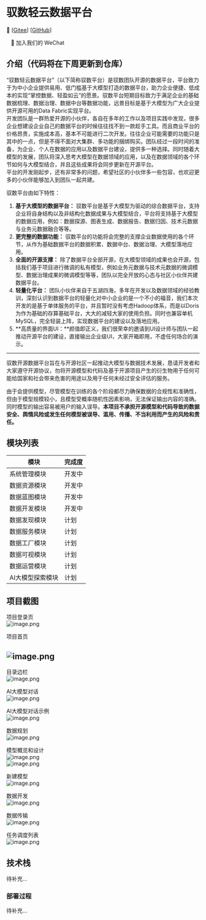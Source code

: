 <a name="ChatGLM3"></a>
# 驭数轻云数据平台

📃 [[Gitee](https://gitee.com/data_harness_cloud/data_harness-be)] [[GitHub](https://github.com/data-harness-cloud/data_harness-be.git)]

     👋 加入我们的  WeChat 

<a name="61a3ec66"></a>
## 介绍（代码将在下周更新到仓库）

“驭数轻云数据平台”（以下简称驭数平台）是驭数团队开源的数据平台，平台致力于为中小企业提供易用、低门槛基于大模型打造的数据平台，助力企业便捷、低成本的实现“掌控数据、轻盈如云”的愿景。驭数平台短期目标致力于满足企业的基础数据梳理、数据治理、数据中台等数据功能，远景目标是基于大模型为广大企业提供开源可用的Data Fabric实现平台。<br />开发团队是一群热爱开源的小伙伴，各自在多年的工作以及项目实践中发现，很多企业想建设企业自己的数据平台的时候往往找不到一款趁手工具。而且商业平台的价格昂贵，实施成本高，基本不可能进行二次开发。往往企业可能需要的功能只是其中的一点，但是不得不面对大集群、多功能的捆绑购买。团队经过一段时间的准备，为企业、个人在数据的应用以及数据平台建设，提供多一种选择。同时随着大模型的发展，团队将深入思考大模型在数据领域的应用，以及在数据领域的各个环节如何与大模型结合，并且这些成果将会同步更新在开源平台。<br />平台的开发刚起步，还有非常多的问题，希望社区的小伙伴多一些包容，也欢迎更多的小伙伴能够加入到团队一起共建。

驭数平台由如下特性：

1. **基于大模型的数据平台：** 驭数平台是基于大模型为驱动的综合数据平台，支持企业将自身结构以及非结构化数据成果与大模型结合，平台将支持基于大模型的数据应用，例如：数据探源、图表生成、数据报告、数据归因、技术元数据与业务元数据融合等等。
2. **更完整的数据功能：** 驭数平台的功能将会完整的支撑企业数据使用的各个环节，从作为基础数据平台的数据积累、数据中台、数据治理、大模型落地应用。
3. **全面的开源支撑：** 除了数据平台全部开源，在大模型领域的成果也会开源，包括我们基于项目进行微调的私有模型，例如业务元数据与技术元数据的微调模型、数据治理成果的微调模型等等，团队以完全开放的心态与社区小伙伴共建数据平台。
4. **轻量化平台：** 团队小伙伴来自于五湖四海，多年在开发以及数据领域的经验教训，深刻认识到数据平台的轻量化对中小企业的是一个不小的福音，我们本次开发的是基于单体服务的平台，并且暂时没有考虑Hadoop体系，而是以Doris为作为基础的存算基础平台，大大的减轻大家的使用负担。同时也兼容单机MySQL，完全轻装上阵，实现数据平台的建设以及落地应用。
5. **高质量的界面UI：**颜值即正义，我们很荣幸的邀请到UI设计师与团队一起推动开源平台的建设，直接输出企业级UI，大家开箱即用，不虚任何场合的演示。

---

驭数开源数据平台旨在与开源社区一起推动大模型与数据技术发展，恳请开发者和大家遵守开源协议，勿将开源模型和代码及基于开源项目产生的衍生物用于任何可能给国家和社会带来危害的用途以及用于任何未经过安全评估的服务。

由于会提供模型，尽管模型在训练的各个阶段都尽力确保数据的合规性和准确性，但由于模型规模较小，且模型受概率随机性因素影响，无法保证输出内容的准确。同时模型的输出容易被用户的输入误导。**本项目不承担开源模型和代码导致的数据安全、舆情风险或发生任何模型被误导、滥用、传播、不当利用而产生的风险和责任。**
<a name="851f3dff"></a>
## 模块列表
| 模块 | 完成度 |
| --- | --- |
| 系统管理模块 | 开发中|
| 数据资源模块 | 开发中|
| 数据蓝图模块 | 开发中|
| 数据开发模块 | 开发中|
| 数据发现模块 | 计划|
| 数据服务模块 | 计划|
| 数据工厂模块 | 计划|
| 数据可视模块 | 计划|
| 数据运营模块 | 计划|
| AI大模型探索模块 | 计划|


<a name="844eea1b"></a>
## 项目截图

项目登录页<br />![image.png](https://cdn.nlark.com/yuque/0/2023/png/94862/1699102363782-2349d3f3-a6fb-463c-ac4a-620a1eb7a5b2.png#averageHue=%23e9ecf6&clientId=u50d661d9-c305-4&from=paste&height=968&id=u70cb7fef&originHeight=968&originWidth=1914&originalType=binary&ratio=1&rotation=0&showTitle=false&size=1178489&status=done&style=none&taskId=u1392ffc6-2a1d-417c-82d0-20dbc7608d0&title=&width=1914)

项目首页
<a name="551c3d12"></a>
## ![image.png](https://cdn.nlark.com/yuque/0/2023/png/94862/1699102403639-763f5163-09bb-4baa-bf64-8df40caf51f9.png#averageHue=%23d8dcf1&clientId=u50d661d9-c305-4&from=paste&height=964&id=u7697e1d9&originHeight=964&originWidth=1915&originalType=binary&ratio=1&rotation=0&showTitle=false&size=1084522&status=done&style=none&taskId=u019a9375-909f-4af6-b161-e813ecfb193&title=&width=1915)

目录边栏<br />![image.png](https://cdn.nlark.com/yuque/0/2023/png/94862/1699102556171-490c2afc-4337-4195-8e75-50e6a6a57312.png#averageHue=%239e9f9f&clientId=u50d661d9-c305-4&from=paste&height=963&id=u053ed3fb&originHeight=963&originWidth=1914&originalType=binary&ratio=1&rotation=0&showTitle=false&size=787756&status=done&style=none&taskId=u429a2595-840a-403a-aef5-d66e6211285&title=&width=1914)

AI大模型对话<br />![image.png](https://cdn.nlark.com/yuque/0/2023/png/94862/1699102686484-08710899-179f-463a-b36a-eaeab29f8e8e.png#averageHue=%23eff1f6&clientId=u50d661d9-c305-4&from=paste&height=964&id=ufbc5abd4&originHeight=964&originWidth=1917&originalType=binary&ratio=1&rotation=0&showTitle=false&size=252018&status=done&style=none&taskId=u5ee3ac8c-c8a6-42c1-8bed-8968da7a379&title=&width=1917)

AI大模型对话示例<br />![image.png](https://cdn.nlark.com/yuque/0/2023/png/94862/1699103667122-dcd6afd0-8187-4fa0-a188-6a5c9e263e9d.png#averageHue=%23e1e3e3&clientId=u50d661d9-c305-4&from=paste&height=964&id=u10d0c6f3&originHeight=964&originWidth=1919&originalType=binary&ratio=1&rotation=0&showTitle=false&size=213459&status=done&style=none&taskId=u88a2a83f-c568-45e7-8a77-33d74449396&title=&width=1919)

数据规划<br />![image.png](https://cdn.nlark.com/yuque/0/2023/png/94862/1699103730811-2628cff0-f8e3-4288-9786-8e0816b7c9b7.png#averageHue=%23eff2f4&clientId=u50d661d9-c305-4&from=paste&height=965&id=ubebd6203&originHeight=965&originWidth=1912&originalType=binary&ratio=1&rotation=0&showTitle=false&size=125573&status=done&style=none&taskId=ub18836d8-521d-4b50-ada0-5bfa60413ff&title=&width=1912)

模型概览和设计<br />![image.png](https://cdn.nlark.com/yuque/0/2023/png/94862/1699103847922-59e41f6d-50ca-4e60-b095-703c4f6ad245.png#averageHue=%23c1c3c1&clientId=u50d661d9-c305-4&from=paste&height=960&id=u6d4c1d2c&originHeight=960&originWidth=1913&originalType=binary&ratio=1&rotation=0&showTitle=false&size=172238&status=done&style=none&taskId=u3b4019a1-6cde-4a38-8ae9-6f5fed6c15b&title=&width=1913)<br />![image.png](https://cdn.nlark.com/yuque/0/2023/png/94862/1699103801977-24de1ea6-6f40-4757-9a40-4f3b57e10193.png#averageHue=%2380cf9b&clientId=u50d661d9-c305-4&from=paste&height=964&id=ud404ed07&originHeight=964&originWidth=1904&originalType=binary&ratio=1&rotation=0&showTitle=false&size=225447&status=done&style=none&taskId=ue3f36de8-e9d4-4ae8-ba7d-07783741b06&title=&width=1904)

新建模型<br />![image.png](https://cdn.nlark.com/yuque/0/2023/png/94862/1699103829368-ff768b18-5fc8-486e-be19-19da9ec4148f.png#averageHue=%23dbc95d&clientId=u50d661d9-c305-4&from=paste&height=957&id=udf1ad499&originHeight=957&originWidth=1907&originalType=binary&ratio=1&rotation=0&showTitle=false&size=150969&status=done&style=none&taskId=u484a6c74-b807-43c6-95c7-f9a3050dd5e&title=&width=1907)

数据开发<br />![image.png](https://cdn.nlark.com/yuque/0/2023/png/94862/1699103905036-4f0d98a5-6375-4f4c-a0c6-69d0dbca6318.png#averageHue=%23c0d0c7&clientId=u50d661d9-c305-4&from=paste&height=962&id=uc775e255&originHeight=962&originWidth=1906&originalType=binary&ratio=1&rotation=0&showTitle=false&size=145492&status=done&style=none&taskId=u45b4ec52-9530-4d71-9596-b7f3aae72c8&title=&width=1906)

数据传输<br />![image.png](https://cdn.nlark.com/yuque/0/2023/png/94862/1699103943235-2b9bc830-3d29-4a23-bc3c-4cc220ef90bf.png#averageHue=%23a1cdcb&clientId=u50d661d9-c305-4&from=paste&height=965&id=u94c95154&originHeight=965&originWidth=1918&originalType=binary&ratio=1&rotation=0&showTitle=false&size=155213&status=done&style=none&taskId=u2b190670-768f-48f2-b7b5-3e11f518c5a&title=&width=1918)

任务调度列表<br />![image.png](https://cdn.nlark.com/yuque/0/2023/png/94862/1699103980224-c4cb2296-dbcb-42ed-8fdf-e21990656785.png#averageHue=%23eab5aa&clientId=u50d661d9-c305-4&from=paste&height=966&id=u6b2a58c0&originHeight=966&originWidth=1912&originalType=binary&ratio=1&rotation=0&showTitle=false&size=123989&status=done&style=none&taskId=u5bb2d12c-a9f9-46ed-9c25-e1ade5e94a4&title=&width=1912)
<a name="WJhIY"></a>
## 技术栈
待补充...
<a name="46fb3487"></a>
### 部署过程
待补充...
